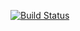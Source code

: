 [![Build Status](https://travis-ci.org/jmhale/jameshale.me.svg?branch=master)](https://travis-ci.org/jmhale/jameshale.me)

